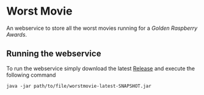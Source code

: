 # Worst Movie

An webservice to store all the worst movies running for a _Golden Raspberry Awards_.


## Running the webservice

To run the webservice simply download the latest [Release](https://github.com/ygordanniel/texoit-worstmovie/releases) and execute the following command
```
java -jar path/to/file/worstmovie-latest-SNAPSHOT.jar
```